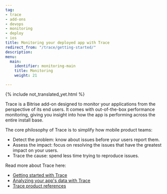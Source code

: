 ```yaml
---
tag:
- trace
- add-ons
- devops
- monitoring
- deploy
- ios
title: Monitoring your deployed app with Trace
redirect_from: "/trace/getting-started/"
description: 
menu:
  main:
    identifier: monitoring-main
    title: Monitoring
    weight: 21

---
```

{% include not_translated_yet.html %}

Trace is a Bitrise add-on designed to monitor your applications from the perspective of its end users. It comes with out-of-the-box performance monitoring, giving you insight into how the app is performing across the entire install base.

The core philosophy of Trace is to simplify how mobile product teams:

* Detect the problem: know about issues before your users report them.
* Assess the impact: focus on resolving the issues that have the greatest impact on your users.
* Trace the cause: spend less time trying to reproduce issues.

Read more about Trace here:

- [Getting started with Trace](/monitoring/getting-started-with-trace/)
- [Analyzing your app's data with Trace](/monitoring/analyzing-your-app-s-data-with-trace/)
- [Trace product references](/monitoring/trace-references/)
